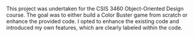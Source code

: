 This project was undertaken for the CSIS 3460 Object-Oriented Design course. The goal was to either build a Color Buster game from scratch or enhance the provided code. I opted to enhance the existing code and introduced my own features, which are clearly labeled within the code.
